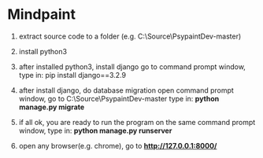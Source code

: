 # Mindpaint
1. extract source code to a folder (e.g. C:\Source\PsypaintDev-master)

2. install python3

3. after installed python3, install django
   go to command prompt window, type in:
   pip install django==3.2.9

4. after install django, do database migration
   open command prompt window, go to C:\Source\PsypaintDev-master
   type in:
   **python manage.py migrate**

5. if all ok, you are ready to run the program
   on the same command prompt window, type in:
   **python manage.py runserver**

6. open any browser(e.g. chrome), go to **http://127.0.0.1:8000/**
